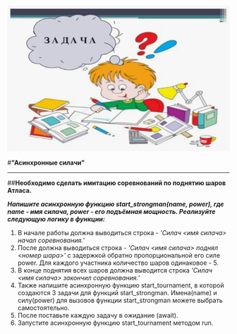 !["Новая задача""](Task.jpg)

#**"Асинхронные силачи"**
___
##**Необходимо сделать имитацию соревнований по поднятию шаров Атласа.**

_**Напишите асинхронную функцию start_strongman(name, power), где name - имя силача, power - его подъёмная мощность. Реализуйте следующую логику в функции:**_

1. В начале работы должна выводиться строка - _'Силач <имя силача> начал соревнования._'
2. После должна выводиться строка - _'Силач <имя силача> поднял <номер шара>'_ с задержкой обратно пропорциональной его силе power. Для каждого участника количество шаров одинаковое - 5.
3. В конце поднятия всех шаров должна выводится строка _'Силач <имя силача> закончил соревнования.'_
4. Также напишите асинхронную функцию start_tournament, в которой создаются 3 задачи для функций start_strongman. Имена(name) и силу(power) для вызовов функции start_strongman можете выбрать самостоятельно.
5. После поставьте каждую задачу в ожидание (await).
6. Запустите асинхронную функцию start_tournament методом run.